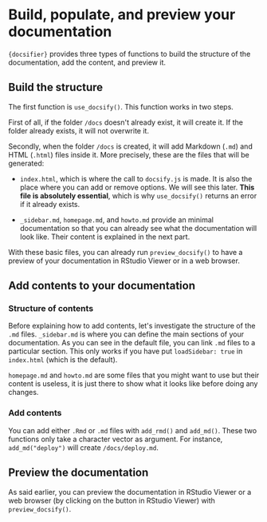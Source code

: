 # Build, populate, and preview your documentation

`{docsifier}` provides three types of functions to build the structure of the documentation, add the content, and preview it.


## Build the structure

The first function is `use_docsify()`. This function works in two steps.

First of all, if the folder `/docs` doesn't already exist, it will create it. If the folder already exists, it will not overwrite it.

Secondly, when the folder `/docs` is created, it will add Markdown (`.md`) and HTML (`.html`) files inside it. More precisely, these are the files that will be generated:

* `index.html`, which is where the call to `docsify.js` is made. It is also the place where you can add or remove options. We will see this later. **This file is absolutely essential**, which is why `use_docsify()` returns an error if it already exists. 
 
* `_sidebar.md`, `homepage.md`, and `howto.md` provide an minimal documentation so that you can already see what the documentation will look like. Their content is explained in the next part.


With these basic files, you can already run `preview_docsify()` to have a preview of your documentation in RStudio Viewer or in a web browser.



## Add contents to your documentation

### Structure of contents

Before explaining how to add contents, let's investigate the structure of the `.md` files. `_sidebar.md` is where you can define the main sections of your documentation. As you can see in the default file, you can link `.md` files to a particular section. This only works if you have put `loadSidebar: true` in `index.html` (which is the default).

`homepage.md` and `howto.md` are some files that you might want to use but their content is useless, it is just there to show what it looks like before doing any changes.

### Add contents

You can add either `.Rmd` or `.md` files with `add_rmd()` and `add_md()`. These two functions only take a character vector as argument. For instance, `add_md("deploy")` will create `/docs/deploy.md`.



## Preview the documentation

As said earlier, you can preview the documentation in RStudio Viewer or a web browser (by clicking on the button in RStudio Viewer) with `preview_docsify()`.













